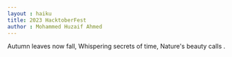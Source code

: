 ```yaml
---
layout : haiku
title: 2023 HacktoberFest
author : Mohammed Huzaif Ahmed
---
```


Autumn leaves now fall,
Whispering secrets of time,
Nature's beauty calls .